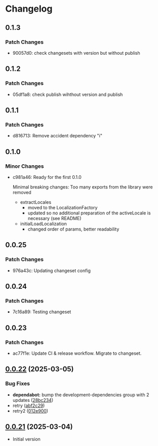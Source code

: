 # Changelog

## 0.1.3

### Patch Changes

- 90057d0: check changesets with version but without publish

## 0.1.2

### Patch Changes

- 05df1a8: check publish wihthout version and publish

## 0.1.1

### Patch Changes

- d816713: Remove accident dependency "i"

## 0.1.0

### Minor Changes

- c981a46: Ready for the first 0.1.0

  Minimal breaking changes:
  Too many exports from the library were removed

  - extractLocales
    - moved to the LocalizationFactory
    - updated so no additional preparation of the activeLocale is necessary (see README)
  - initialLoadLocalization
    - changed order of params, better readability

## 0.0.25

### Patch Changes

- 976a43c: Updating changeset config

## 0.0.24

### Patch Changes

- 7c16a89: Testing changeset

## 0.0.23

### Patch Changes

- ac77f1e: Update CI & release workflow. Migrate to changeset.

## [0.0.22](https://github.com/ktarmyshov/svelte5kit-localization/compare/v0.0.21...v0.0.22) (2025-03-05)

### Bug Fixes

- **dependabot:** bump the development-dependencies group with 2 updates ([28bc234](https://github.com/ktarmyshov/svelte5kit-localization/commit/28bc2341d9fa7f05694c606e8d99f676ce3dd3ad))
- retry ([abf2c29](https://github.com/ktarmyshov/svelte5kit-localization/commit/abf2c2900206c3d234714d50e0191bc552cb15e3))
- retry2 ([012e900](https://github.com/ktarmyshov/svelte5kit-localization/commit/012e900180a16bfd16a57ae96114b3d3cf22508d))

## [0.0.21](https://github.com/ktarmyshov/svelte5kit-localization/compare/v0.0.20...v0.0.21) (2025-03-04)

- Initial version
